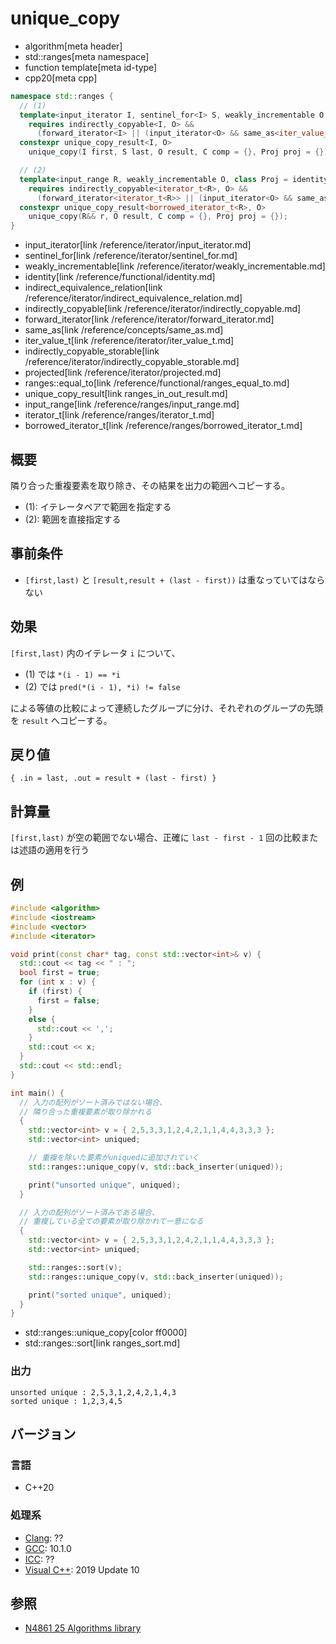 # unique_copy
* algorithm[meta header]
* std::ranges[meta namespace]
* function template[meta id-type]
* cpp20[meta cpp]

```cpp
namespace std::ranges {
  // (1)
  template<input_iterator I, sentinel_for<I> S, weakly_incrementable O, class Proj = identity, indirect_equivalence_relation<projected<I, Proj>> C = ranges::equal_to>
    requires indirectly_copyable<I, O> &&
      (forward_iterator<I> || (input_iterator<O> && same_as<iter_value_t<I>, iter_value_t<O>>) || indirectly_copyable_storable<I, O>)
  constexpr unique_copy_result<I, O>
    unique_copy(I first, S last, O result, C comp = {}, Proj proj = {});

  // (2)
  template<input_range R, weakly_incrementable O, class Proj = identity, indirect_equivalence_relation<projected<iterator_t<R>, Proj>> C = ranges::equal_to>
    requires indirectly_copyable<iterator_t<R>, O> &&
      (forward_iterator<iterator_t<R>> || (input_iterator<O> && same_as<range_value_t<R>, iter_value_t<O>>) || indirectly_copyable_storable<iterator_t<R>, O>)
  constexpr unique_copy_result<borrowed_iterator_t<R>, O>
    unique_copy(R&& r, O result, C comp = {}, Proj proj = {});
}
```
* input_iterator[link /reference/iterator/input_iterator.md]
* sentinel_for[link /reference/iterator/sentinel_for.md]
* weakly_incrementable[link /reference/iterator/weakly_incrementable.md]
* identity[link /reference/functional/identity.md]
* indirect_equivalence_relation[link /reference/iterator/indirect_equivalence_relation.md]
* indirectly_copyable[link /reference/iterator/indirectly_copyable.md]
* forward_iterator[link /reference/iterator/forward_iterator.md]
* same_as[link /reference/concepts/same_as.md]
* iter_value_t[link /reference/iterator/iter_value_t.md]
* indirectly_copyable_storable[link /reference/iterator/indirectly_copyable_storable.md]
* projected[link /reference/iterator/projected.md]
* ranges::equal_to[link /reference/functional/ranges_equal_to.md]
* unique_copy_result[link ranges_in_out_result.md]
* input_range[link /reference/ranges/input_range.md]
* iterator_t[link /reference/ranges/iterator_t.md]
* borrowed_iterator_t[link /reference/ranges/borrowed_iterator_t.md]

## 概要
隣り合った重複要素を取り除き、その結果を出力の範囲へコピーする。

* (1): イテレータペアで範囲を指定する
* (2): 範囲を直接指定する

## 事前条件
- `[first,last)` と `[result,result + (last - first))` は重なっていてはならない


## 効果
`[first,last)` 内のイテレータ `i` について、

- (1) では `*(i - 1) == *i`
- (2) では `pred(*(i - 1), *i) != false`

による等値の比較によって連続したグループに分け、それぞれのグループの先頭を `result` へコピーする。


## 戻り値
`{ .in = last, .out = result + (last - first) }`

## 計算量
`[first,last)` が空の範囲でない場合、正確に `last - first - 1` 回の比較または述語の適用を行う


## 例
```cpp example
#include <algorithm>
#include <iostream>
#include <vector>
#include <iterator>

void print(const char* tag, const std::vector<int>& v) {
  std::cout << tag << " : ";
  bool first = true;
  for (int x : v) {
    if (first) {
      first = false;
    }
    else {
      std::cout << ',';
    }
    std::cout << x;
  }
  std::cout << std::endl;
}

int main() {
  // 入力の配列がソート済みではない場合、
  // 隣り合った重複要素が取り除かれる
  {
    std::vector<int> v = { 2,5,3,3,1,2,4,2,1,1,4,4,3,3,3 };
    std::vector<int> uniqued;

    // 重複を除いた要素がuniquedに追加されていく
    std::ranges::unique_copy(v, std::back_inserter(uniqued));

    print("unsorted unique", uniqued);
  }

  // 入力の配列がソート済みである場合、
  // 重複している全ての要素が取り除かれて一意になる
  {
    std::vector<int> v = { 2,5,3,3,1,2,4,2,1,1,4,4,3,3,3 };
    std::vector<int> uniqued;

    std::ranges::sort(v);
    std::ranges::unique_copy(v, std::back_inserter(uniqued));

    print("sorted unique", uniqued);
  }
}
```
* std::ranges::unique_copy[color ff0000]
* std::ranges::sort[link ranges_sort.md]

### 出力
```
unsorted unique : 2,5,3,1,2,4,2,1,4,3
sorted unique : 1,2,3,4,5
```

## バージョン
### 言語
- C++20

### 処理系
- [Clang](/implementation.md#clang): ??
- [GCC](/implementation.md#gcc): 10.1.0
- [ICC](/implementation.md#icc): ??
- [Visual C++](/implementation.md#visual_cpp): 2019 Update 10

## 参照
- [N4861 25 Algorithms library](https://timsong-cpp.github.io/cppwp/n4861/algorithms)
